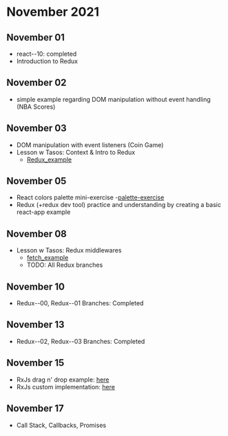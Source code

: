 # November 2021

## November 01

- react--10: completed
- Introduction to Redux

## November 02

- simple example regarding DOM manipulation without event handling (NBA Scores)

## November 03

- DOM manipulation with event listeners (Coin Game)
- Lesson w Tasos: Context & Intro to Redux
  - [Redux_example](https://codesandbox.io/s/dreamy-rhodes-7oq33?file=/src/index.js)

## November 05

- React colors palette mini-exercise -[palette-exercise](https://codesandbox.io/s/nifty-diffie-z489w?file=/src/App.js)
- Redux (+redux dev tool) practice and understanding by creating a basic react-app example

## November 08

- Lesson w Tasos: Redux middlewares
  - [fetch_example](https://codesandbox.io/s/mystifying-moon-d0o52?file=/src/index.js)
  - TODO: All Redux branches

## November 10

- Redux--00, Redux--01 Branches: Completed

## November 13

- Redux--02, Redux--03 Branches: Completed

## November 15

- RxJs drag n' drop example:
  [here](https://codesandbox.io/s/reverent-rgb-pgmwg?file=/src/index.js)
- RxJs custom implementation:
  [here](https://codesandbox.io/s/affectionate-chaum-3gz3o?file=/src/index.js)

## November 17

- Call Stack, Callbacks, Promises
